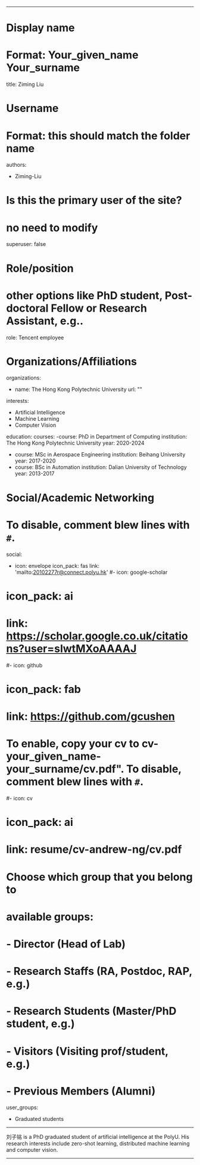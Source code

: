 
---
# Display name
# Format: Your_given_name Your_surname 
title: Ziming Liu

# Username
# Format: this should match the folder name
authors:
- Ziming-Liu

# Is this the primary user of the site?
# no need to modify 
superuser: false

# Role/position
# other options like PhD student, Post-doctoral Fellow or Research Assistant, e.g..
role: Tencent employee

# Organizations/Affiliations
organizations:
- name: The Hong Kong Polytechnic University
  url: ""

interests:
- Artificial Intelligence
- Machine Learning
- Computer Vision

education:
  courses:
  -course: PhD in Department of Computing
    institution: The Hong Kong Polytechnic University 
    year: 2020-2024
  - course: MSc in Aerospace Engineering
    institution: Beihang University
    year: 2017-2020
  - course: BSc in Automation
    institution: Dalian University of Technology
    year: 2013-2017
  

# Social/Academic Networking
# To disable, comment blew lines with `#`.
social:
- icon: envelope
  icon_pack: fas
  link: 'mailto:20102277r@connect.polyu.hk'
#- icon: google-scholar
#  icon_pack: ai
#  link: https://scholar.google.co.uk/citations?user=sIwtMXoAAAAJ
#- icon: github
#  icon_pack: fab
#  link: https://github.com/gcushen

# To enable, copy your cv to cv-your_given_name-your_surname/cv.pdf". To disable, comment blew lines with `#`.
#- icon: cv
#  icon_pack: ai
#  link: resume/cv-andrew-ng/cv.pdf

# Choose which group that you belong to
#  available groups:
#  - Director (Head of Lab)
#  - Research Staffs (RA, Postdoc, RAP, e.g.)
#  - Research Students (Master/PhD student, e.g.)
#  - Visitors (Visiting prof/student, e.g.)
#  - Previous Members (Alumni)
user_groups:
- Graduated students
---

刘子铭 is a PhD graduated student of artificial intelligence at the PolyU. His research interests include zero-shot learning, distributed machine learning and computer vision.

---
